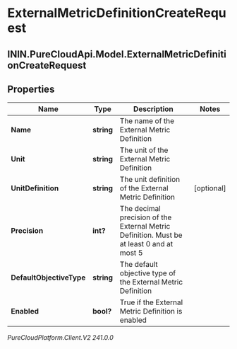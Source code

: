 # ExternalMetricDefinitionCreateRequest

## ININ.PureCloudApi.Model.ExternalMetricDefinitionCreateRequest

## Properties

|Name | Type | Description | Notes|
|------------ | ------------- | ------------- | -------------|
| **Name** | **string** | The name of the External Metric Definition | |
| **Unit** | **string** | The unit of the External Metric Definition | |
| **UnitDefinition** | **string** | The unit definition of the External Metric Definition | [optional] |
| **Precision** | **int?** | The decimal precision of the External Metric Definition. Must be at least 0 and at most 5 | |
| **DefaultObjectiveType** | **string** | The default objective type of the External Metric Definition | |
| **Enabled** | **bool?** | True if the External Metric Definition is enabled | |



_PureCloudPlatform.Client.V2 241.0.0_
